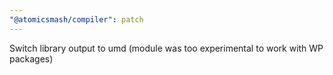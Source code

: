 ```yaml
---
"@atomicsmash/compiler": patch
---
```


Switch library output to umd (module was too experimental to work with WP packages)
